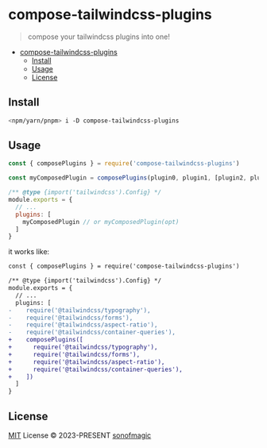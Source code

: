 # compose-tailwindcss-plugins

> compose your tailwindcss plugins into one!

- [compose-tailwindcss-plugins](#compose-tailwindcss-plugins)
  - [Install](#install)
  - [Usage](#usage)
  - [License](#license)

## Install

```bash
<npm/yarn/pnpm> i -D compose-tailwindcss-plugins
```

## Usage

```js
const { composePlugins } = require('compose-tailwindcss-plugins')

const myComposedPlugin = composePlugins(plugin0, plugin1, [plugin2, plugin3])

/** @type {import('tailwindcss').Config} */
module.exports = {
  // ...
  plugins: [
    myComposedPlugin // or myComposedPlugin(opt)
  ]
}
```

it works like:

```diff
const { composePlugins } = require('compose-tailwindcss-plugins')

/** @type {import('tailwindcss').Config} */
module.exports = {
  // ...
  plugins: [
-    require('@tailwindcss/typography'),
-    require('@tailwindcss/forms'),
-    require('@tailwindcss/aspect-ratio'),
-    require('@tailwindcss/container-queries'),
+    composePlugins([
+      require('@tailwindcss/typography'),
+      require('@tailwindcss/forms'),
+      require('@tailwindcss/aspect-ratio'),
+      require('@tailwindcss/container-queries'),
+    ])
  ]
}
```

## License

[MIT](./LICENSE) License &copy; 2023-PRESENT [sonofmagic](https://github.com/sonofmagic)
